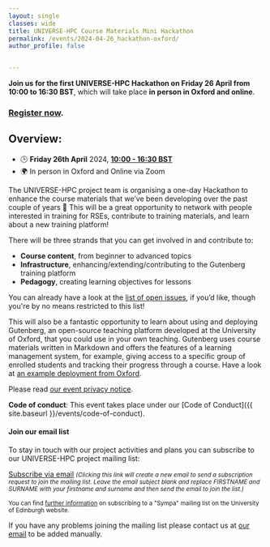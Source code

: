 ```yaml
---
layout: single
classes: wide
title: UNIVERSE-HPC Course Materials Mini Hackathon
permalink: /events/2024-04-26_hackathon-oxford/
author_profile: false


---
```


**Join us for the first UNIVERSE-HPC Hackathon on Friday 26 April from 10:00 to 16:30 BST**, which will take place **in person in Oxford and online**.

### [Register now](https://forms.office.com/e/igH1Dtc0uk).

## Overview:

- 🕒 **Friday 26th April** 2024, **[10:00 - 16:30 BST](https://www.timeanddate.com/worldclock/fixedtime.html?msg=UNIVERSE-HPC+Course+Materials+Mini+Hackathon&iso=20240426T10&p1=1233&ah=6&am=30)**
- 🌍 In person in Oxford and Online via Zoom

The UNIVERSE-HPC project team is organising a one-day Hackathon to enhance the course materials that we’ve been developing over the past couple of years 🎉 This will be a great opportunity to network with people interested in training for RSEs, contribute to training materials, and learn about a new training platform!

There will be three strands that you can get involved in and contribute to:

- **Course content**, from beginner to advanced topics
- **Infrastructure**, enhancing/extending/contributing to the Gutenberg training platform
- **Pedagogy**, creating learning objectives for lessons

You can already have a look at the [list of open issues](https://github.com/UNIVERSE-HPC/course-material/issues), if you’d like, though you're by no means restricted to this list!

This will also be a fantastic opportunity to learn about using and deploying Gutenberg, an open-source teaching platform developed at the University of Oxford, that you could use in your own teaching. Gutenberg uses course materials written in Markdown and offers the features of a learning management system, for example, giving access to a specific group of enrolled students and tracking their progress through a course. Have a look at [an example deployment from Oxford](https://train.oxrse.uk/material).

Please read [our event privacy notice](https://www.imperial.ac.uk/media/imperial-college/administration-and-support-services/secretariat/public/ICL---Events-privacy-notice---10-October-2018.pdf).

**Code of conduct**: This event takes place under our [Code of Conduct]({{ site.baseurl }}/events/code-of-conduct).

#### Join our email list

To stay in touch with our project activities and plans you can subscribe to our
UNIVERSE-HPC project mailing list:

<a
href="mailto:sympa@mlist.is.ed.ac.uk?body=SUBSCRIBE%20universe-hpc%20FIRSTNAME%20SURNAME%20%0A%0AQUIT%0A%0A">Subscribe
via email</a> <small>_(Clicking this link will create a new email to send a
subscription request to join the mailing list. Leave the email subject blank
and replace FIRSTNAME and SURNAME with your firstname and surname and then send
the email to join the list.)_</small>

<small>You can find [further
information](https://www.ed.ac.uk/information-services/computing/comms-and-collab/email/lists/sympa/subscribe)
on subscribing to a "Sympa" mailing list on the University of Edinburgh
website.</small>

If you have any problems joining the mailing list please contact us at
[our email](mailto:s.sukhiani@epcc.ed.ac.uk) to be added manually.
